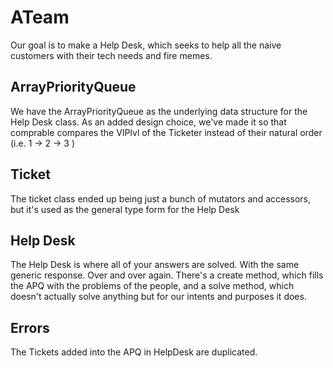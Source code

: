 # ATeam

Our goal is to make a Help Desk, which seeks to help all the naive customers with their tech needs and fire memes. 

## ArrayPriorityQueue

We have the ArrayPriorityQueue as the underlying data structure for the Help Desk class. As an added design choice, we've made it so that comprable compares the VIPlvl of the Ticketer instead of their natural order (i.e. 1 -> 2 -> 3 )

## Ticket

The ticket class ended up being just a bunch of mutators and accessors, but it's used as the general type form for the Help Desk

## Help Desk

The Help Desk is where all of your answers are solved. With the same generic response. Over and over again. There's a create method, which fills the APQ with the problems of the people, and a solve method, which doesn't actually solve anything but for our intents and purposes it does. 

## Errors

The Tickets added into the APQ in HelpDesk are duplicated.

